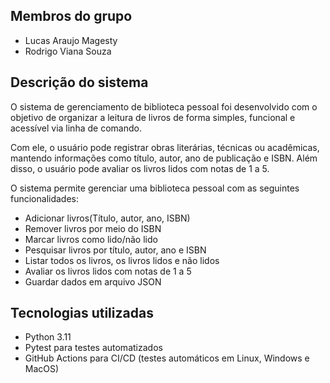 ## Membros do grupo

- Lucas Araujo Magesty
- Rodrigo Viana Souza

## Descrição do sistema

O sistema de gerenciamento de biblioteca pessoal foi desenvolvido com o objetivo de organizar a leitura de livros de forma simples, funcional e acessível via linha de comando. 

Com ele, o usuário pode registrar obras literárias, técnicas ou acadêmicas, mantendo informações como título, autor, ano de publicação e ISBN. Além disso, o usuário pode avaliar os livros lidos com notas de 1 a 5.

O sistema permite gerenciar uma biblioteca pessoal com as seguintes funcionalidades:
- Adicionar livros(Título, autor, ano, ISBN)
- Remover livros por meio do ISBN
- Marcar livros como lido/não lido
- Pesquisar livros por título, autor, ano e ISBN
- Listar todos os livros, os livros lidos e não lidos
- Avaliar os livros lidos com notas de 1 a 5
- Guardar dados em arquivo JSON

## Tecnologias utilizadas

- Python 3.11
- Pytest para testes automatizados
- GitHub Actions para CI/CD (testes automáticos em Linux, Windows e MacOS)
